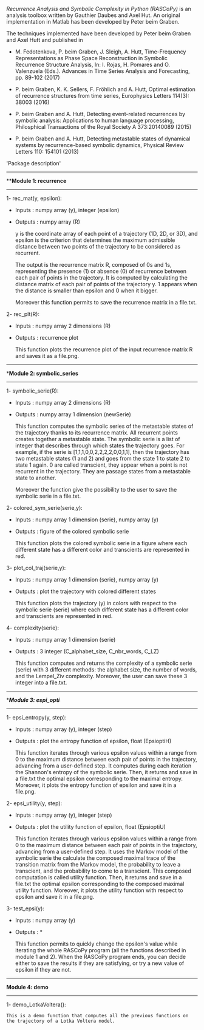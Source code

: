 *Recurrence Analysis and Symbolic Complexity in Python (RASCoPy)* is an analysis
toolbox written by Gauthier Daubes and Axel Hut. An original implementation in 
Matlab has been developed by Peter beim Graben. 

The techniques implemented have been developed by Peter beim Graben and Axel Hutt
and published in 

- M. Fedotenkova, P. beim Graben, J. Sleigh, A. Hutt, 
Time-Frequency Representations as Phase Space Reconstruction in Symbolic Recurrence Structure Analysis,
In: I. Rojas, H. Pomares and O. Valenzuela (Eds.). Advances in Time Series Analysis and Forecasting, pp. 89-102 (2017) 

- P. beim Graben, K. K. Sellers, F. Fröhlich and A. Hutt, Optimal estimation of recurrence structures from time series,
Europhysics Letters 114(3): 38003 (2016)

- P. beim Graben and A. Hutt, Detecting event-related recurrences by symbolic analysis: Applications to human language processing, 
Philosphical Transactions of the Royal Society A 373:20140089 (2015)

- P. beim Graben and A. Hutt, Detecting metastable states of dynamical systems by recurrence-based symbolic dynamics,
Physical Review Letters 110: 154101 (2013) 




'Package description'

**************************************************************
**********************Module 1: recurrence********************
**************************************************************

1- rec_mat(y, epsilon):

* Inputs : numpy array (y), integer (epsilon)
* Outputs : numpy array (R)

	y is the coordinate array of each point of a trajectory (1D, 2D, or 3D), and epsilon is the criterion that determines the maximum admissible distance between two points of the trajectory to be considered as recurrent.

	The output is the recurrence matrix R, composed of 0s and 1s, representing the presence (1) or absence (0) of recurrence between each pair of points in the trajectory. It is computed by calculating the distance matrix of each pair of points of the trajectory y. 1 appears when the distance is smaller than epsilon and 0 when it bigger.

	Moreover this function permits to save the recurrence matrix in a file.txt.


2- rec_plt(R):

* Inputs : numpy array 2 dimensions (R)
* Outputs : recurrence plot

	This function plots the recurrence plot of the input recurrence matrix R and saves it as a file.png.

**************************************************************
*******************Module 2: symbolic_series******************
**************************************************************

1- symbolic_serie(R):

* Inputs : numpy array 2 dimensions (R)
* Outputs : numpy array 1 dimension (newSerie)

	This function computes the symbolic series of the metastable states of the trajectory thanks to its recurrence matrix. All recurrent points creates together a metastable state. The symbolic serie is a list of integer that describes through which states the trajectory goes. For example, if the serie is [1,1,1,0,0,2,2,2,2,0,0,1,1], then the trajectory has two metastable states (1 and 2) and goes from the state 1 to state 2 to state 1 again. 0 are called transcient, they appear when a point is not recurrent in the trajectory. They are passage states from a metastable state to another.
	
	Moreover the function give the possibility to the user to save the symbolic serie in a file.txt.


2- colored_sym_serie(serie,y):

* Inputs : numpy array 1 dimension (serie), numpy array (y)
* Outputs : figure of the colored symbolic serie

	This function plots the colored symbolic serie in a figure where each different state has a different color and transcients are represented in red. 

3- plot_col_traj(serie,y):

* Inputs : numpy array 1 dimension (serie), numpy array (y)
* Outputs : plot the trajectory with colored different states

	This function plots the trajectory (y) in colors with respect to the symbolic serie (serie) where each different state has a different color and transcients are represented in red. 


4- complexity(serie):

* Inputs : numpy array 1 dimension (serie)
* Outputs : 3 integer (C_alphabet_size, C_nbr_words, C_LZ)

	This function computes and returns the complexity of a symbolic serie (serie) with 3 different methods: the alphabet size, the number of words, and the Lempel_Ziv complexity. Moreover, the user can save these 3 integer into a file.txt.



**************************************************************
**********************Module 3: espi_opti*********************
**************************************************************

1- epsi_entropy(y, step):

* Inputs : numpy array (y), integer (step)
* Outputs : plot the entropy function of epsilon, 
			float	(EpsioptiH)

	This function iterates through various epsilon values within a range from 0 to the maximum distance between each pair of points in the trajectory, advancing from a user-defined step. It computes during each iteration the Shannon's entropy of the symbolic serie. Then, it returns and save in a file.txt the optimal epsilon corresponding to the maximal entropy. Moreover, it plots the entropy function of epsilon and save it in a file.png.


2- epsi_utility(y, step):

* Inputs : numpy array (y), integer (step)
* Outputs : plot the utility function of epsilon, 
			float	(EpsioptiU)

	This function iterates through various epsilon values within a range from 0 to the maximum distance between each pair of points in the trajectory, advancing from a user-defined step. It uses the Markov model of the symbolic serie the calculate the composed maximal trace of the transition matrix from the Markov model, the probability to leave a transcient, and the probability to come to a transcient. This composed computation is called utility function. Then, it returns and save in a file.txt the optimal epsilon corresponding to the composed maximal utility function. Moreover, it plots the utility function with respect to epsilon and save it in a file.png.


3- test_epsi(y):

* Inputs : numpy array (y)
* Outputs : *

	This function permits to quickly change the epsilon's value while iterating the whole RASCoPy program (all the functions described in module 1 and 2). When the RASCoPy program ends, you can decide either to save the results if they are satisfying, or try a new value of epsilon if they are not.


**************************************************************
************************Module 4: demo************************
**************************************************************

1- demo_LotkaVoltera():

	This is a demo function that computes all the previous functions on the trajectory of a Lotka Voltera model.
